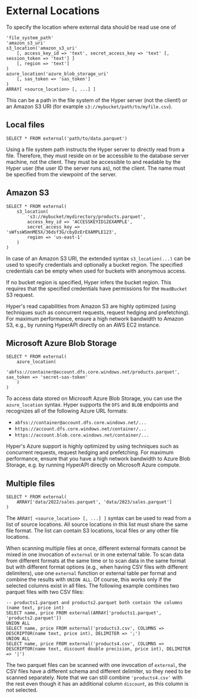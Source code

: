 # External Locations

To specify the location where external data should be read use one of

```sql_template
'file_system_path'
'amazon_s3_uri'
s3_location('amazon_s3_uri'
    [, access_key_id => 'text', secret_access_key => 'text' [, session_token => 'text'] ]
    [, region => 'text']
)
azure_location('azure_blob_storage_uri'
    [, sas_token => 'sas_token']
)
ARRAY[ <source_location> [, ...] ]
```

This can be a path in the file system of the Hyper server (not the
client!) or an Amazon S3 URI (for example `s3://mybucket/path/to/myfile.csv`).

## Local files

```
SELECT * FROM external('path/to/data.parquet')
```

Using a file system path instructs the Hyper server to directly read from
a file. Therefore, they must reside on or be accessible to the database
server machine, not the client. They must be accessible to and readable
by the Hyper user (the user ID the server runs as), not the client.
The name must be specified from the viewpoint of the server.

## Amazon S3

```
SELECT * FROM external(
    s3_location(
        's3://mybucket/mydirectory/products.parquet',
        access_key_id => 'ACCESSKEYID12EXAMPLE',
        secret_access_key => 'sWfssWSmnME5X/36dsf3G/cbyDzErEXAMPLE123',
        region => 'us-east-1'
    )
)
```

In case of an Amazon S3 URI, the extended syntax `s3_location(...)`
can be used to specify credentials and optionally a bucket region.
The specified credentials can be empty when used for buckets with
anonymous access.

If no bucket region is specified, Hyper infers the
bucket region. This requires that the specified credentials have
permissions for the `HeadBucket` S3 request.

Hyper's read capabilities from Amazon S3 are highly optimized (using
techniques such as concurrent requests, request hedging and
prefetching). For maximum performance, ensure a high network bandwidth
to Amazon S3, e.g., by running HyperAPI directly on an AWS EC2 instance.

## Microsoft Azure Blob Storage

```
SELECT * FROM external(
    azure_location(
        'abfss://container@account.dfs.core.windows.net/products.parquet', sas_token => 'secret-sas-token'
    )
)
```

To access data stored on Microsoft Azure Blob Storage, you can use the
`azure_location` syntax. Hyper supports the `DFS` and `BLOB` endpoints and
recognizes all of the following Azure URL formats:
* `abfss://container@account.dfs.core.windows.net/...`
* `https://account.dfs.core.windows.net/container/...`
* `https://account.blob.core.windows.net/container/...`

Hyper's Azure support is highly optimized by using techniques such as concurrent
requests, request hedging and prefetching. For maximum performance, ensure that you
have a high network bandwidth to Azure Blob Storage, e.g. by running HyperAPI directly
on Microsoft Azure compute.

## Multiple files

```
SELECT * FROM external(
    ARRAY['data/2022/sales.parquet', 'data/2023/sales.parquet']
)
```

The `ARRAY[ <source_location> [, ...] ]` syntax can be used to read from a
list of source locations. All source locations in this list must share
the same file format. The list can contain S3 locations, local files or any
other file locations.

When scanning multiple files at once, different external formats cannot be
mixed in one invocation of `external` or in one external table. To scan data
from different formats at the same time or to scan data in the same
format but with different format options (e.g., when having CSV files
with different delimiters), use one `external` function or external
table per format and combine the results with `UNION ALL`. Of course,
this works only if the selected columns exist in all files. The
following example combines two parquet files with two CSV files:

    -- products1.parquet and products2.parquet both contain the columns (name text, price int)
    SELECT name, price FROM external(ARRAY['products1.parquet', 'products2.parquet'])
    UNION ALL
    SELECT name, price FROM external('products3.csv', COLUMNS => DESCRIPTOR(name text, price int), DELIMITER => ';')
    UNION ALL
    SELECT name, price FROM external('products4.csv', COLUMNS => DESCRIPTOR(name text, discount double precision, price int), DELIMITER => '|')

The two parquet files can be scanned with one invocation of `external`,
the CSV files have a different schema and different delimiter, so they
need to be scanned separately. Note that we can still combine
`'products4.csv'` with the rest even though it has an additional column
`discount`, as this column is not selected.
